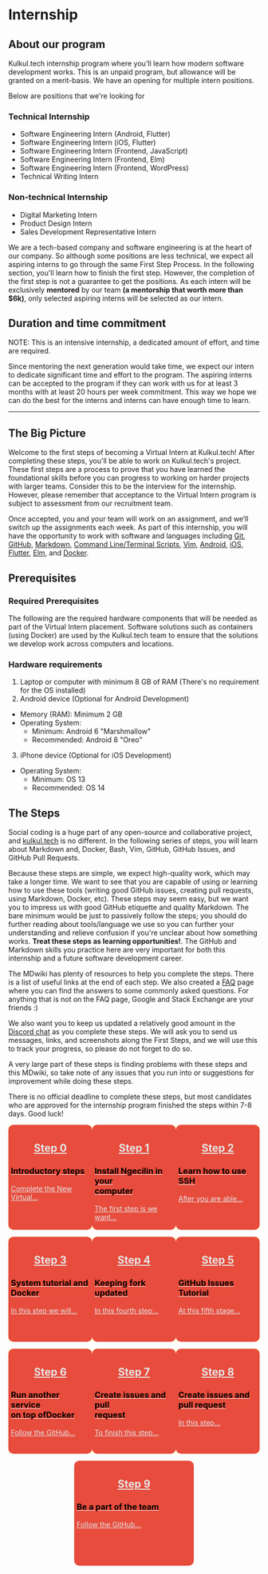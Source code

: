 # Internship

## About our program

Kulkul.tech internship program where you'll learn how modern software development works. This is an unpaid program, but allowance will be granted on a merit-basis. We have an opening for multiple intern positions.

Below are positions that we're looking for

### Technical Internship
* Software Engineering Intern (Android, Flutter)
* Software Engineering Intern (iOS, Flutter)
* Software Engineering Intern (Frontend, JavaScript)
* Software Engineering Intern (Frontend, Elm)
* Software Engineering Intern (Frontend, WordPress)
* Technical Writing Intern

### Non-technical Internship
* Digital Marketing Intern
* Product Design Intern
* Sales Development Representative Intern

We are a tech-based company and software engineering is at the heart of our company. So although some positions are less technical, we expect all aspiring interns to go through the same First Step Process. In the following section, you'll learn how to finish the first step. However, the completion of the first step is not a guarantee to get the positions. As each intern will be exclusively **mentored** by our team **(a mentorship that worth more than $6k)**, only selected aspiring interns will be selected as our intern.

## Duration and time commitment

NOTE: This is an intensive internship, a dedicated amount of effort, and time are required.

Since mentoring the next generation would take time, we expect our intern to dedicate significant time and effort to the program. The aspiring interns can be accepted to the program if they can work with us for at least 3 months with at least 20 hours per week commitment. This way we hope we can do the best for the interns and interns can have enough time to learn.

---

## The Big Picture

Welcome to the first steps of becoming a Virtual Intern at Kulkul.tech! After completing these steps, you'll be able to work on Kulkul.tech's project. These first steps are a process to prove that you have learned the foundational skills before you can progress to working on harder projects with larger teams. Consider this to be the interview for the internship. However, please remember that acceptance to the Virtual Intern program is subject to assessment from our recruitment team.

Once accepted, you and your team will work on an assignment, and we’ll switch up the assignments each week. As part of this internship, you will have the opportunity to work with software and languages including [Git][Git], [GitHub][GitHub], [Markdown][Markdown], [Command Line/Terminal Scripts][CLI], [Vim][Vim], [Android][Android], [iOS][iOS], [Flutter][Flutter], [Elm][Elm], and [Docker][Docker].

## Prerequisites

### Required Prerequisites
The following are the required hardware components that will be needed as part of the Virtual Intern placement. Software solutions such as containers (using Docker) are used by the Kulkul.tech team to ensure that the solutions we develop work across computers and locations.

### Hardware requirements

1. Laptop or computer with minimum 8 GB of RAM (There's no requirement for the OS installed)
2. Android device (Optional for Android Development)
  * Memory (RAM): Minimum 2 GB
  * Operating System:
    * Minimum: Android 6 "Marshmallow"
    * Recommended: Android 8 "Oreo"
3. iPhone device (Optional for iOS Development)
  * Operating System:
    * Minimum: OS 13
    * Recommended: OS 14

## The Steps

Social coding is a huge part of any open-source and collaborative project, and [kulkul.tech][Kulkul] is no different. In the following series of steps, you will learn about Markdown and, Docker, Bash, Vim, GitHub, GitHub Issues, and GitHub Pull Requests.

Because these steps are simple, we expect high-quality work, which may take a longer time. We want to see that you are capable of using or learning how to use these tools (writing good GitHub issues, creating pull requests, using Markdown, Docker, etc). These steps may seem easy, but we want you to impress us with good GitHub etiquette and quality Markdown. The bare minimum would be just to passively follow the steps; you should do further reading about tools/language we use so you can further your understanding and relieve confusion if you're unclear about how something works. **Treat these steps as learning opportunities!**. The GitHub and Markdown skills you practice here are very important for both this internship and a future software development career.

The MDwiki has plenty of resources to help you complete the steps. There is a list of useful links at the end of each step. We also created a [FAQ][FAQ] page where you can find the answers to some commonly asked questions. For anything that is not on the FAQ page, Google and Stack Exchange are your friends :)

We also want you to keep us updated a relatively good amount in the [Discord chat][Discord] as you complete these steps. We will ask you to send us messages, links, and screenshots along the First Steps, and we will use this to track your progress, so please do not forget to do so.

A very large part of these steps is finding problems with these steps and this MDwiki, so take note of any issues that you run into or suggestions for improvement while doing these steps.

There is no official deadline to complete these steps, but most candidates who are approved for the internship program finished the steps within 7-8 days. Good luck!

<!DOCTYPE html>
<html lang="en">
  <head>
    <meta charset="UTF-8" />
    <meta name="viewport" content="width=device-width, initial-scale=1.0" />
    <title>Page Title</title>
    <style>
      .boxed {
        background: #E74C3C;
        color: #E5E7E9;
        border: 3px #E74C3C;
        margin: 0px auto;
        width: 230px;
        height: 200px;
        padding: 5px;
        border-radius: 10px;
      }
     .container {
        display: flex;
        flex-direction: row;
        flex-wrap: nowrap;            
        justify-content: space-between;
        background-color: lightyellow;
       }
    </style>
  </head>
  <body>
    <div class = "container">
        <div class="boxed">
        <h2 align = "center"><a style = "color:#E5E7E9"href="steps/step0.md">Step 0</h2>
          <h3 style="color:Black">Introductory steps</h3>
          Complete the New Virtual...<br>
        </div>
        <div class="boxed">
          <h2 align = "center"><a style = "color:#E5E7E9"href="steps/step1.md">Step 1</h2>
          <h3 style="color:Black">Install Ngecilin in your<br> computer</h3>
          The first step is we want...<br>
        </div>
        <div class="boxed">
          <h2 align = "center"><a style = "color:#E5E7E9"href="steps/step2.md">Step 2</h2>
          <h3 style="color:Black">Learn how to use SSH</h3>
          After you are able...<br>
        </div>
    </div>
    <p>
    <div class = "container">
        <div class="boxed">
        <h2 align = "center"><a style = "color:#E5E7E9"href="steps/step3.md">Step 3</h2>
          <h3 style="color:Black">System tutorial and<br> Docker</h3>
          In this step we will...<br>
        </div>
        <div class="boxed">
          <h2 align = "center"><a style = "color:#E5E7E9"href="steps/step4.md">Step 4</h2>
          <h3 style="color:Black">Keeping fork updated</h3>
          In this fourth step...<br>
        </div>
        <div class="boxed">
          <h2 align = "center"><a style = "color:#E5E7E9"href="steps/step5.md">Step 5</h2>
          <h3 style="color:Black">GitHub Issues Tutorial</h3>
          At this fifth stage...<br>
        </div>
    </div>
    <p>
    <div class = "container">
        <div class="boxed">
        <h2 align="center"><a style = "color:#E5E7E9"href="steps/step6.md">Step 6</h2>
          <h3 style="color:Black">Run another service<br>  on top ofDocker</h3>
          Follow the GitHub...<br> 
        </div>
        <div class="boxed">
          <h2 align = "center"><a style = "color:#E5E7E9"href="steps/step7.md">Step 7</h2>
          <h3 style="color:Black">Create issues and pull<br> request</h3>
          To finish this step...<br>
        </div>
        <div class="boxed">
          <h2 align = "center"><a style = "color:#E5E7E9"href="steps/step8.md">Step 8</h2>
          <h3 style="color:Black"> Create issues and <br>pull request</h3>
          In this step...<br>
        </div>
    </div>
    <p>
    <div class="boxed">
        <h2 align="center"><a style = "color:#E5E7E9"href="steps/step9.md">Step 9</h2>
          <h3 style="color:Black">Be a part of the team</h3>
          Follow the GitHub...<br> 
        </div>
    <div>
  </body>
</html>


<!---
Put any link below
-->
[Kulkul]: https://kulkul.tech
[Git]: https://git-scm.com/
[GitHub]: https://github.com/
[Markdown]: https://www.markdownguide.org/
[CLI]: https://www.codecademy.com/learn/learn-the-command-line
[Vim]: https://www.vim.org/
[Docker]: https://www.docker.com/
[Android]: https://developer.android.com/
[iOs]: https://developer.apple.com/library/archive/referencelibrary/GettingStarted/DevelopiOSAppsSwift/
[Flutter]: https://flutter.dev/
[Elm]: https://elm-lang.org/
[FAQ]: faq.md
[Discord]: https://discord.gg/AYvyGpb7aP
[Telegram]: https://t.me/joinchat/Kk203VMsVapIi-U9-BQzkw
[Apply]: https://kulkul.typeform.com/to/gqlnq2rt
[empeje]: https://github.com/empeje
[yuliefas]: https://github.com/yuliefas
[hudakurniawan]: https://github.com/hudakurniawan
[gitandini]: https://github.com/gitandini
[mima]: https://github.com/Mima-mim
[GitBash]: https://git-scm.com/downloads
[LearnVim]: https://danielmiessler.com/study/vim/#textobjects
[Ngecilin]: https://github.com/kulkultech/ngecilin
[LearnSSH]: https://www.digitalocean.com/community/tutorials/understanding-the-ssh-encryption-and-connection-process
[GH-add-ssh]: https://docs.github.com/en/free-pro-team@latest/github/authenticating-to-github/adding-a-new-ssh-key-to-your-github-account
[MarkdownTutorialThumb]: https://cdn.loom.com/sessions/thumbnails/21ca412384ec4ab0955022c4a911fce7-00001.gif
[MarkdownTutorial]: https://www.loom.com/share/21ca412384ec4ab0955022c4a911fce7
[DockerTutorialThumb]: https://cdn.loom.com/sessions/thumbnails/df3b39ea5b2a47f09c158cd9c6301246-00001.gif
[DockerTutorial]: https://www.loom.com/share/df3b39ea5b2a47f09c158cd9c6301246
[SyncForkThumb]: https://cdn.loom.com/sessions/thumbnails/fd79261ac12f42979d311996b24b702d-00001.gif
[SyncFork]: https://www.loom.com/share/fd79261ac12f42979d311996b24b702d
[GitHubIssuesThumb]: https://cdn.loom.com/sessions/thumbnails/74cf3d969c0e43ed9a4e6e3d57f9bc07-00001.gif
[GitHubIssues]: https://www.loom.com/share/74cf3d969c0e43ed9a4e6e3d57f9bc07
[MySQLDockerThumb]: https://cdn.loom.com/sessions/thumbnails/5e1d6e098325493d94b876b5e395037b-00001.gif
[MySQLDocker]: https://www.loom.com/share/5e1d6e098325493d94b876b5e395037b
[open-source]: https://github.com/kulkultech/open-source
[docker-windows]: https://docs.docker.com/docker-for-windows/install/
[docker-linux]: https://docs.docker.com/engine/install/#server
[docker-macos]: https://docs.docker.com/docker-for-mac/install/
[codespace]: https://github.com/features/codespaces
